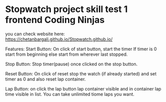 # Stopwatch project skill test 1 frontend Coding Ninjas
you can check website here: https://chetanbargali.github.io/Stopwatch.github.io/

Features:
Start Button: On click of start button, start the timer If timer is 0 start from beginning else start from wherever last stopped.

Stop Button: Stop timer(pause) once clicked on the stop button.

Reset Button: On click of reset stop the watch (if already started) and set timer as 0 and also reset lap container.

Lap Button: on click the lap button lap container visible and in container lap time visible in list. You can take unlimited tiome laps you want.
